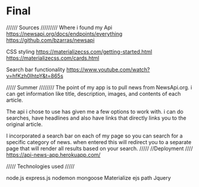 # Final
//////
Sources
/////////
Where i found my Api
https://newsapi.org/docs/endpoints/everything
https://github.com/bzarras/newsapi

CSS styling
https://materializecss.com/getting-started.html
https://materializecss.com/cards.html

Search bar functionality 
https://www.youtube.com/watch?v=hfKzh0IhtpY&t=865s


/////
Summer
////////
The point of my app is to pull news from NewsApi.org. i can get information like title, description, images, and contents of each article. 

The api i chose to use has given me a few options to work with. i can do searches, have headlines and also have links that directly links you to the original article. 

I incorporated a search bar on each of my page so you can search for a specific category of news. when entered this will redirect you to a separate page that will render all results based on your search.
/////
//Deployment
////
https://api-news-app.herokuapp.com/


/////
Technologies used
/////

node.js
express.js
nodemon
mongoose
Materialize
ejs
path
Jquery








